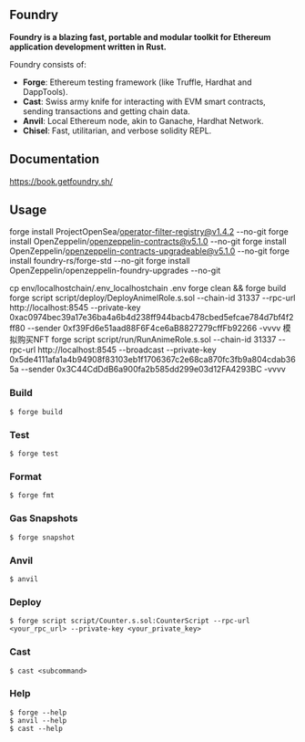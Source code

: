 ## Foundry

**Foundry is a blazing fast, portable and modular toolkit for Ethereum application development written in Rust.**

Foundry consists of:

-   **Forge**: Ethereum testing framework (like Truffle, Hardhat and DappTools).
-   **Cast**: Swiss army knife for interacting with EVM smart contracts, sending transactions and getting chain data.
-   **Anvil**: Local Ethereum node, akin to Ganache, Hardhat Network.
-   **Chisel**: Fast, utilitarian, and verbose solidity REPL.

## Documentation

https://book.getfoundry.sh/

## Usage
forge install ProjectOpenSea/operator-filter-registry@v1.4.2 --no-git
forge install OpenZeppelin/openzeppelin-contracts@v5.1.0 --no-git
forge install OpenZeppelin/openzeppelin-contracts-upgradeable@v5.1.0  --no-git
forge install foundry-rs/forge-std --no-git
forge install OpenZeppelin/openzeppelin-foundry-upgrades --no-git

cp env/localhostchain/.env_localhostchain .env
forge clean && forge build
forge script script/deploy/DeployAnimelRole.s.sol --chain-id 31337 --rpc-url http://localhost:8545 --private-key 0xac0974bec39a17e36ba4a6b4d238ff944bacb478cbed5efcae784d7bf4f2ff80 --sender 0xf39Fd6e51aad88F6F4ce6aB8827279cffFb92266 -vvvv
模拟购买NFT
forge script script/run/RunAnimeRole.s.sol --chain-id 31337 --rpc-url http://localhost:8545 --broadcast --private-key 0x5de4111afa1a4b94908f83103eb1f1706367c2e68ca870fc3fb9a804cdab365a --sender 0x3C44CdDdB6a900fa2b585dd299e03d12FA4293BC -vvvv

### Build

```shell
$ forge build
```

### Test

```shell
$ forge test
```

### Format

```shell
$ forge fmt
```

### Gas Snapshots

```shell
$ forge snapshot
```

### Anvil

```shell
$ anvil
```

### Deploy

```shell
$ forge script script/Counter.s.sol:CounterScript --rpc-url <your_rpc_url> --private-key <your_private_key>
```

### Cast

```shell
$ cast <subcommand>
```

### Help

```shell
$ forge --help
$ anvil --help
$ cast --help
```
